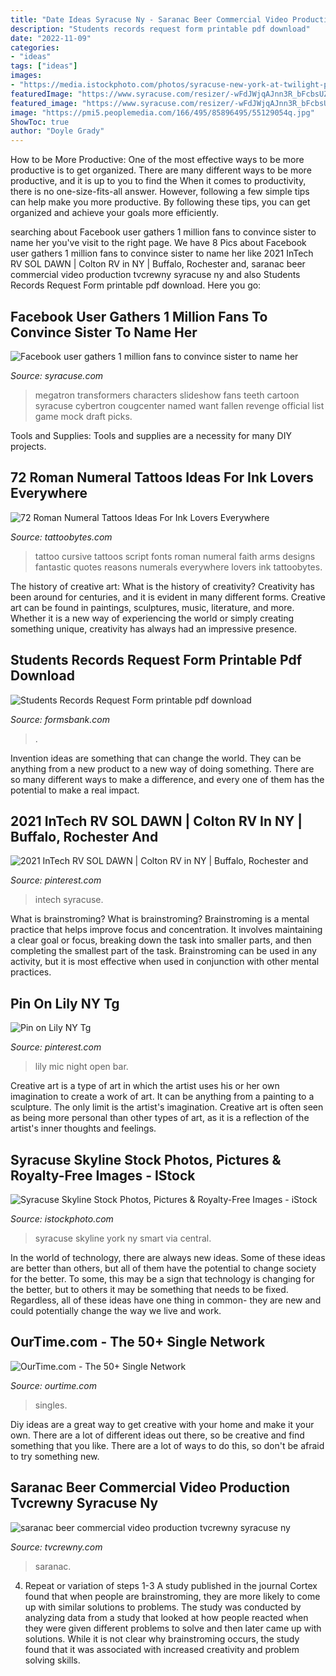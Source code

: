 ```yaml
---
title: "Date Ideas Syracuse Ny - Saranac Beer Commercial Video Production Tvcrewny Syracuse Ny"
description: "Students records request form printable pdf download"
date: "2022-11-09"
categories:
- "ideas"
tags: ["ideas"]
images:
- "https://media.istockphoto.com/photos/syracuse-new-york-at-twilight-picture-id695608040?k=6&amp;m=695608040&amp;s=612x612&amp;w=0&amp;h=2poj6ewX48hJE-3heljmDtD9_Lc_iO-GcN7DddMwQlw="
featuredImage: "https://www.syracuse.com/resizer/-wFdJWjqAJnn3R_bFcbsUZ321U8=/1280x0/smart/advancelocal-adapter-image-uploads.s3.amazonaws.com/image.syracuse.com/home/syr-media/width2048/img/haveyouheard/photo/megatronjpg-e4e9dc0485c38904.jpg"
featured_image: "https://www.syracuse.com/resizer/-wFdJWjqAJnn3R_bFcbsUZ321U8=/1280x0/smart/advancelocal-adapter-image-uploads.s3.amazonaws.com/image.syracuse.com/home/syr-media/width2048/img/haveyouheard/photo/megatronjpg-e4e9dc0485c38904.jpg"
image: "https://pmi5.peoplemedia.com/166/495/85896495/55129054q.jpg"
ShowToc: true
author: "Doyle Grady"
---
```



How to be More Productive: One of the most effective ways to be more productive is to get organized. There are many different ways to be more productive, and it is up to you to find the
When it comes to productivity, there is no one-size-fits-all answer. However, following a few simple tips can help make you more productive. By following these tips, you can get organized and achieve your goals more efficiently.

	

		
searching about Facebook user gathers 1 million fans to convince sister to name her you've visit to the right page. We have 8 Pics about Facebook user gathers 1 million fans to convince sister to name her like 2021 InTech RV SOL DAWN | Colton RV in NY | Buffalo, Rochester and, saranac beer commercial video production tvcrewny syracuse ny and also Students Records Request Form printable pdf download. Here you go:
		
    
## Facebook User Gathers 1 Million Fans To Convince Sister To Name Her

<img loading=lazy src="https://www.syracuse.com/resizer/-wFdJWjqAJnn3R_bFcbsUZ321U8=/1280x0/smart/advancelocal-adapter-image-uploads.s3.amazonaws.com/image.syracuse.com/home/syr-media/width2048/img/haveyouheard/photo/megatronjpg-e4e9dc0485c38904.jpg" onerror="this.onerror=null;this.src='https://tse4.mm.bing.net/th?id=OIP.iR6K41UjKuDEf22T1QLr5wHaKX&amp;pid=15.1';" alt="Facebook user gathers 1 million fans to convince sister to name her">

_Source: syracuse.com_

>megatron transformers characters slideshow fans teeth cartoon syracuse cybertron cougcenter named want fallen revenge official list game mock draft picks. 

	

Tools and Supplies:
Tools and supplies are a necessity for many DIY projects.

    
## 72 Roman Numeral Tattoos Ideas For Ink Lovers Everywhere

<img loading=lazy src="https://www.tattoobytes.com/wp-content/uploads/2015/10/tattoo-ideas-roman-numerals.jpg" onerror="this.onerror=null;this.src='https://tse4.mm.bing.net/th?id=OIP.39pIcl3npClYpei5HPxVvgHaFj&amp;pid=15.1';" alt="72 Roman Numeral Tattoos Ideas For Ink Lovers Everywhere">

_Source: tattoobytes.com_

>tattoo cursive tattoos script fonts roman numeral faith arms designs fantastic quotes reasons numerals everywhere lovers ink tattoobytes. 

	

The history of creative art: What is the history of creativity?
Creativity has been around for centuries, and it is evident in many different forms. Creative art can be found in paintings, sculptures, music, literature, and more. Whether it is a new way of experiencing the world or simply creating something unique, creativity has always had an impressive presence.

    
## Students Records Request Form Printable Pdf Download

<img loading=lazy src="https://data.formsbank.com/pdf_docs_html/57/575/57543/page_1_thumb_big.png" onerror="this.onerror=null;this.src='https://tse1.mm.bing.net/th?id=OIP.gQcGLbpYKdGQ6o2ecAOqFwHaKd&amp;pid=15.1';" alt="Students Records Request Form printable pdf download">

_Source: formsbank.com_

>. 

	

Invention ideas are something that can change the world. They can be anything from a new product to a new way of doing something. There are so many different ways to make a difference, and every one of them has the potential to make a real impact.

    
## 2021 InTech RV SOL DAWN | Colton RV In NY | Buffalo, Rochester And

<img loading=lazy src="https://i.pinimg.com/736x/c0/70/54/c07054eadf7e1cbcc93957c9083482df.jpg" onerror="this.onerror=null;this.src='https://tse4.mm.bing.net/th?id=OIP.iJZDxKNuH5saKK0D4OY1bwHaFj&amp;pid=15.1';" alt="2021 InTech RV SOL DAWN | Colton RV in NY | Buffalo, Rochester and">

_Source: pinterest.com_

>intech syracuse. 

	

What is brainstroming?
What is brainstroming? Brainstroming is a mental practice that helps improve focus and concentration. It involves maintaining a clear goal or focus, breaking down the task into smaller parts, and then completing the smallest part of the task. Brainstroming can be used in any activity, but it is most effective when used in conjunction with other mental practices.

    
## Pin On Lily NY Tg

<img loading=lazy src="https://i.pinimg.com/736x/f6/d8/69/f6d869dddbce5ecec6430ab5455e7c08.jpg" onerror="this.onerror=null;this.src='https://tse4.mm.bing.net/th?id=OIP.Jj7HDymtQcsiViC9QR28awHaJ3&amp;pid=15.1';" alt="Pin on Lily NY Tg">

_Source: pinterest.com_

>lily mic night open bar. 

	

Creative art is a type of art in which the artist uses his or her own imagination to create a work of art. It can be anything from a painting to a sculpture. The only limit is the artist's imagination. Creative art is often seen as being more personal than other types of art, as it is a reflection of the artist's inner thoughts and feelings.

    
## Syracuse Skyline Stock Photos, Pictures &amp; Royalty-Free Images - IStock

<img loading=lazy src="https://media.istockphoto.com/photos/syracuse-new-york-at-twilight-picture-id695608040?k=6&amp;m=695608040&amp;s=612x612&amp;w=0&amp;h=2poj6ewX48hJE-3heljmDtD9_Lc_iO-GcN7DddMwQlw=" onerror="this.onerror=null;this.src='https://tse4.mm.bing.net/th?id=OIP.5GwiAnR3GurzjhorLQgKFwHaFj&amp;pid=15.1';" alt="Syracuse Skyline Stock Photos, Pictures &amp; Royalty-Free Images - iStock">

_Source: istockphoto.com_

>syracuse skyline york ny smart via central. 

	

In the world of technology, there are always new ideas. Some of these ideas are better than others, but all of them have the potential to change society for the better. To some, this may be a sign that technology is changing for the better, but to others it may be something that needs to be fixed. Regardless, all of these ideas have one thing in common- they are new and could potentially change the way we live and work.

    
## OurTime.com - The 50+ Single Network

<img loading=lazy src="https://pmi5.peoplemedia.com/166/495/85896495/55129054q.jpg" onerror="this.onerror=null;this.src='https://tse4.mm.bing.net/th?id=OIP.uIHBSmnfLZ06gAJWZRc8GgHaHa&amp;pid=15.1';" alt="OurTime.com - The 50+ Single Network">

_Source: ourtime.com_

>singles. 

	

Diy ideas are a great way to get creative with your home and make it your own. There are a lot of different ideas out there, so be creative and find something that you like. There are a lot of ways to do this, so don't be afraid to try something new.

    
## Saranac Beer Commercial Video Production Tvcrewny Syracuse Ny

<img loading=lazy src="https://tvcrewny.com/wp-content/uploads/2011/11/beer-is-our-craft1.jpg" onerror="this.onerror=null;this.src='https://tse1.mm.bing.net/th?id=OIP.K-2BGOOK-3dBUcdlnqE_VwHaEK&amp;pid=15.1';" alt="saranac beer commercial video production tvcrewny syracuse ny">

_Source: tvcrewny.com_

>saranac. 

	

4. Repeat or variation of steps 1-3
A study published in the journal Cortex found that when people are brainstroming, they are more likely to come up with similar solutions to problems. The study was conducted by analyzing data from a study that looked at how people reacted when they were given different problems to solve and then later came up with solutions. While it is not clear why brainstroming occurs, the study found that it was associated with increased creativity and problem solving skills.

